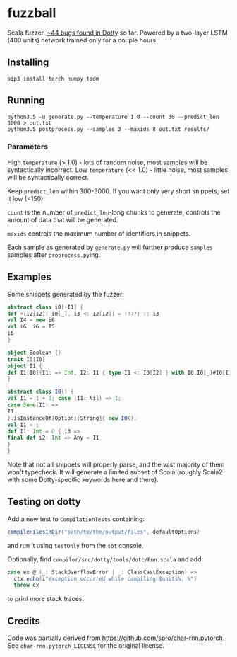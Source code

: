 # fuzzball
Scala fuzzer. [~44 bugs found in Dotty](https://github.com/lampepfl/dotty/issues/4389) so far. Powered by a two-layer LSTM (400 units) network trained only for a couple hours.

## Installing
```
pip3 install torch numpy tqdm
```

## Running
```
python3.5 -u generate.py --temperature 1.0 --count 30 --predict_len 3000 > out.txt
python3.5 postprocess.py --samples 3 --maxids 8 out.txt results/
```

### Parameters

High `temperature` (> 1.0) - lots of random noise, most samples will be syntactically incorrect. Low `temperature` (<< 1.0) - little noise, most samples will be syntactically correct.

Keep `predict_len` within 300-3000. If you want only very short snippets, set it low (<150). 

`count` is the number of `predict_len`-long chunks to generate, controls the amount of data that will be generated.

`maxids` controls the maximum number of identifiers in snippets.

Each sample as generated by `generate.py` will further produce `samples` samples after `proprocess.py`ing.

## Examples
Some snippets generated by the fuzzer:
```scala
abstract class i0[+I1] {
def +[I2[I2]: i0[_], i3 <: I2[I2]] = (???) :: i3
val I4 = new i6
val i6: i6 = I5
i6
}

object Boolean {}
trait I0[I0]
object I1 {
def I1[I0](I1: => Int, I2: I1 { type I1 <: I0[I2] } with I0.I0[_]#I0[I1] = new I0[I1])#i3#i3 = new I0[I1] {}
}

abstract class I0() {
val I1 = 1 + 1; case (I1: Nil) => 1;
case Some(I1) =>
I1
}.isInstanceOf[Option][String]{ new I0();
val I1 = ;
def I1: Int = 0 { i3 =>
final def i2: Int => Any = I1
}
}
```
Note that not all snippets will properly parse, and the vast majority of them won't typecheck. It will generate a limited subset of Scala (roughly Scala2 with some Dotty-specific keywords here and there).

## Testing on dotty

Add a new test to `CompilationTests` containing:
```scala
compileFilesInDir("path/to/the/output/files", defaultOptions)
```

and run it using `testOnly` from the `sbt` console.

Optionally, find `compiler/src/dotty/tools/dotc/Run.scala` and add:
```scala
case ex @ (_: StackOverflowError | _: ClassCastException) =>
  ctx.echo(i"exception occurred while compiling $units%, %")
  throw ex
```
to print more stack traces.

## Credits
Code was partially derived from https://github.com/spro/char-rnn.pytorch. See `char-rnn.pytorch_LICENSE` for the original license.
